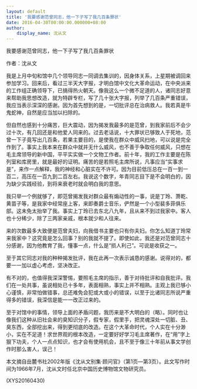 ```yaml
---
layout: default
title: '我要感谢范曾同志，他一下子写了我几百条罪状'
date: 2016-04-30T00:00:00.000000+08:00
author:
    display_name: 沈从文
---
```


我要感谢范曾同志，他一下子写了我几百条罪状

作者：沈从文

我是上月中旬和馆中几个领导同志一同调去集训的，因身体关系，上星期被调回来参加学习。回来后，看过三半天大字报，才明白馆中文化大革命运动，在中央派来的工作组正确领导下，已搞得热火朝天。像我这么一个微不足道的人，诸同志好意来帮助我思想改造，就为特辟专栏，写了几十张大字报，列举了几百条严重错误，我应当表示深深的感谢。因为首先想到的是，一切批评总在治病救人。我若真是牛鬼蛇神，自然是应当加以扫除的。

但自然也感到十分痛苦，巨大震动，因为揭发我最多的是范曾，到我家前后不会少过十次，有几回还是和他爱人同来的。过去老话说，十大罪状已够致人于死地，范曾一下子竟写出几百条，若果主要目的，是使我在群众中威风扫地，可以说是完全作到了。事实上我本来在群众中就并无什么威风，也不善于争取任何威风，只想在毛主席领导的新中国，平平实实做一个文物工作者。前十年，我的工作主要是在陈列室和库房里，就是最好的证明。痛苦的是若照毛主席所说，凡事应当“实事求是”，来作一点解释，我的神经和心脏实在不许可。因为目前低压总在一百一到一百二，高压在一百九到二百左右。我说这个数字，年青同志目下是不会明白的，因为缺少实践经验，到将来衰老时就会明白我的意思。

我只举一个例就够了，即范曾揭发我对群众最有煽动性的一事，说是丁玲、萧乾、黄苗子等，是我家中经常座上客，来即奏爵士音乐，俨然是一个小型裴多菲俱乐部。这未免太抬举了我。事实上丁玲已去东北八九年，且从来不到过我家中。客人也十分稀少，除了三两家亲戚，根本就少和人往来。

来的次数最多大致便是范曾夫妇，向我借书主要也只有你夫妇。你怎么知道丁玲常来我家中？这究竟是怎么回事？别的我就不提了。即使如此，我还是对范曾同志十分感谢，因为他教育了我，懂事一点，什么是“损人利己”。可说是收获之一。

至于其它同志对我的种种揭发批评，我在此再一次表示诚恳的感谢。说得对的，都要一一加以虚心考虑，坚决改正。

有不对的，也值得我深深警惕，要照毛主席的指示，善于对待批评和自我批评。我们在一处共事，虽说相处已十多年，表面相熟，事实上并不相熟。主观上我已够小心谨慎，非常怕做错事，总还难免会犯或大或小的错误，以至于比诸同志所说严重得多的错误，我深信是能一一改正过来的。

至于对馆中的事情，领导上面的矛盾问题，我历来是不大明白的（略）。同时也让像我们这种从旧社会来的臭知识分子，假专家，假里手，把灵魂深处一切脏、丑、臭东西，全部挖出来，得到更彻底的改造。在这个大革命时代，个人实在十分渺小，实在不足道！求世界观的根本改造，一定要好好学习毛主席著作，在“用”字上狠下功夫，个人一点点知识，也才会有使用机会，且不至于像三十年前从事文学创作时那么害人，误己！

本文摘自岳麓书社2002年版《沈从文别集·顾问官》（第1页—第3页）。此文写作时间为1966年7月，沈从文时任北京中国历史博物馆文物研究员。

(XYS20160430)

